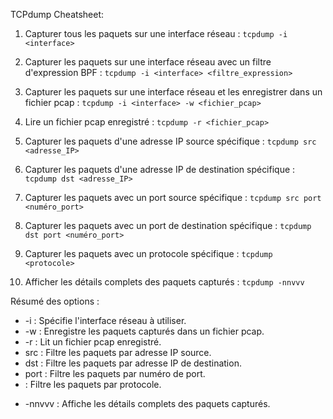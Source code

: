 TCPdump Cheatsheet:

1. Capturer tous les paquets sur une interface réseau :
``tcpdump -i <interface>``

2. Capturer les paquets sur une interface réseau avec un filtre d'expression BPF :
``tcpdump -i <interface> <filtre_expression>``

3. Capturer les paquets sur une interface réseau et les enregistrer dans un fichier pcap :
``tcpdump -i <interface> -w <fichier_pcap>``

4. Lire un fichier pcap enregistré :
``tcpdump -r <fichier_pcap>``

5. Capturer les paquets d'une adresse IP source spécifique :
``tcpdump src <adresse_IP>``

6. Capturer les paquets d'une adresse IP de destination spécifique :
``tcpdump dst <adresse_IP>``

7. Capturer les paquets avec un port source spécifique :
``tcpdump src port <numéro_port>``

8. Capturer les paquets avec un port de destination spécifique :
``tcpdump dst port <numéro_port>``

9. Capturer les paquets avec un protocole spécifique :
``tcpdump <protocole>``

10. Afficher les détails complets des paquets capturés :
``tcpdump -nnvvv``

Résumé des options :
- -i : Spécifie l'interface réseau à utiliser.
- -w : Enregistre les paquets capturés dans un fichier pcap.
- -r : Lit un fichier pcap enregistré.
- src : Filtre les paquets par adresse IP source.
- dst : Filtre les paquets par adresse IP de destination.
- port : Filtre les paquets par numéro de port.
- <protocole> : Filtre les paquets par protocole.
*  -nnvvv : Affiche les détails complets des paquets capturés.
